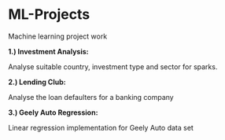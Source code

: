 # ML-Projects
Machine learning project work

**1.) Investment Analysis:**

Analyse suitable country, investment type and sector for sparks.

**2.) Lending Club:**

Analyse the loan defaulters for a banking company


**3.) Geely Auto Regression:**

Linear regression implementation for Geely Auto data set
